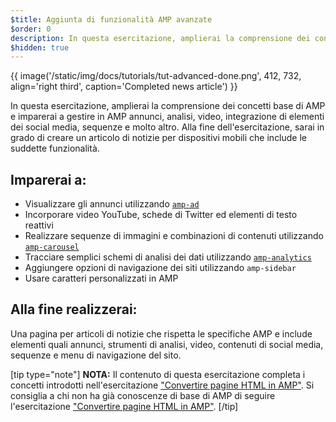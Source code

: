 ```yaml
---
$title: Aggiunta di funzionalità AMP avanzate
$order: 0
description: In questa esercitazione, amplierai la comprensione dei concetti base di AMP e imparerai a gestire in AMP annunci, analisi, video, integrazione di elementi dei social media, sequenze e molto altro.
$hidden: true
---
```


{{ image('/static/img/docs/tutorials/tut-advanced-done.png', 412, 732, align='right third', caption='Completed news article') }}

In questa esercitazione, amplierai la comprensione dei concetti base di AMP e imparerai a gestire in AMP annunci, analisi, video, integrazione di elementi dei social media, sequenze e molto altro. Alla fine dell'esercitazione, sarai in grado di creare un articolo di notizie per dispositivi mobili che include le suddette funzionalità.

## Imparerai a:

- Visualizzare gli annunci utilizzando [`amp-ad`](../../../../documentation/components/reference/amp-ad.md)
- Incorporare video YouTube, schede di Twitter ed elementi di testo reattivi
- Realizzare sequenze di immagini e combinazioni di contenuti utilizzando [`amp-carousel`](../../../../documentation/components/reference/amp-carousel.md)
- Tracciare semplici schemi di analisi dei dati utilizzando [`amp-analytics`](../../../../documentation/components/reference/amp-analytics.md)
- Aggiungere opzioni di navigazione dei siti utilizzando <a><code>amp-sidebar</code></a>
- Usare caratteri personalizzati in AMP

## Alla fine realizzerai:

Una pagina per articoli di notizie che rispetta le specifiche AMP e include elementi quali annunci, strumenti di analisi, video, contenuti di social media, sequenze e menu di navigazione del sito.

[tip type="note"] **NOTA:** Il contenuto di questa esercitazione completa i concetti introdotti nell'esercitazione ["Convertire pagine HTML in AMP"](../../../../documentation/guides-and-tutorials/start/converting/index.md). Si consiglia a chi non ha già conoscenze di base di AMP di seguire l'esercitazione ["Convertire pagine HTML in AMP"](../../../../documentation/guides-and-tutorials/start/converting/index.md). [/tip]
